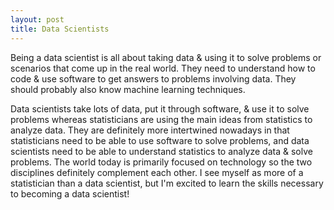 ```yaml
---
layout: post
title: Data Scientists
---
```

Being a data scientist is all about taking data & using it to solve problems or scenarios that come up in the real world. They need to understand how to code & use software to get answers to problems involving data. They should probably also know machine learning techniques. 

Data scientists take lots of data, put it through software, & use it to solve problems whereas statisticians are using the main ideas from statistics to analyze data. They are definitely more intertwined nowadays in that statisticians need to be able to use software to solve problems, and data scientists need to be able to understand statistics to analyze data & solve problems. The world today is primarily focused on technology so the two disciplines definitely complement each other. I see myself as more of a statistician than a data scientist, but I'm excited to learn the skills necessary to becoming a data scientist!
